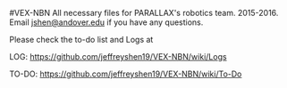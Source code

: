 #VEX-NBN
All necessary files for PARALLAX's robotics team. 2015-2016. Email jshen@andover.edu if you have any questions.

Please check the to-do list and Logs at

LOG: https://github.com/jeffreyshen19/VEX-NBN/wiki/Logs

TO-DO: https://github.com/jeffreyshen19/VEX-NBN/wiki/To-Do
